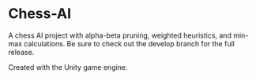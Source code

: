 # Chess-AI
A chess AI project with alpha-beta pruning, weighted heuristics, and min-max calculations.
Be sure to check out the develop branch for the full release.

Created with the Unity game engine.
